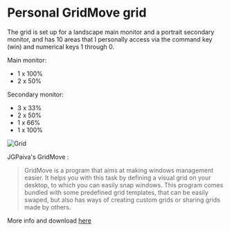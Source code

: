 # Personal GridMove grid

The grid is set up for a landscape main monitor and a portrait secondary monitor, and has 10 areas that I personally access via the command key (win) and numerical keys 1 through 0. 

Main monitor: 
- 1 x 100%
- 2 x 50%

Secondary monitor:
- 3 x 33%
- 2 x 50%
- 1 x 66%
- 1 x 100%

![Grid](https://i.imgur.com/9Ms6aoZ.png)

JGPaiva's GridMove :

> GridMove is a program that aims at making windows management easier. It helps you with this task by defining a visual grid on your desktop, to which you can easily snap windows. This program comes bundled with some predefined grid templates, that can be easily swaped, but also has ways of creating custom grids or sharing grids made by others.

More info and download [here](http://www.dcmembers.com/jgpaiva/)

